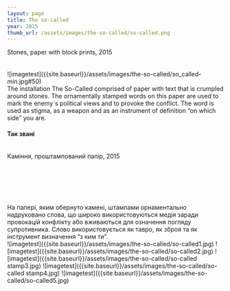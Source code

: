 ```yaml
---
layout: page
title: The so-called
year: 2015
thumb_url: /assets/images/the-so-called/so-called.png
---
```


<section markdown="1" class="EN">
Stones, paper with block prints, 2015
<br><br>
<br>
![imagetest]({{site.baseurl}}/assets/images/the-so-called/so_called-min.jpg#50)
<br>
The installation The So-Called comprised of paper with text that is crumpled around stones. The ornamentally stamped words on this paper are used to mark the enemy`s political views and to provoke the conflict. The word is used as stigma, as a weapon and as an instrument of definition “on which side” you are.
<br>
</section>

<section markdown="1" class="UKR">

#### Так звані ####
<br>
Каміння, проштампований папір, 2015
<br><br>
<br><br>
<br><br>
<br>
На папері, яким обернуто камені, штампами орнаментально надруковано слова, що широко використовуються медія заради провокацій конфлікту або вживаються для означення погляду супротивника. Слово використовується як тавро, як зброя та як інструмент визначення “з ким ти”.
<br>
![imagetest]({{site.baseurl}}/assets/images/the-so-called/so-called1.jpg)
![imagetest]({{site.baseurl}}/assets/images/the-so-called/so-called2.jpg)
![imagetest]({{site.baseurl}}/assets/images/the-so-called/so-called stamp3.jpg)
![imagetest]({{site.baseurl}}/assets/images/the-so-called/so-called stamp4.jpg)
![imagetest]({{site.baseurl}}/assets/images/the-so-called/so-called5.jpg)


</section>